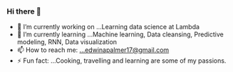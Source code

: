 ### Hi there 👋
- 🔭 I’m currently working on ...Learning data science at Lambda
- 🌱 I’m currently learning ...Machine learning, Data cleansing, Predictive modeling, RNN, Data visualization
- 📫 How to reach me: ...edwinapalmer17@gmail.com
- ⚡ Fun fact: ...Cooking, travelling and learning are some of my passions.

<!--
**edwinapalmer/edwinapalmer** is a ✨ _special_ ✨ repository because its `README.md` (this file) appears on your GitHub profile.

Here are some ideas to get you started:

- 🔭 I’m currently working on ...Learning data science at Lambda
- 🌱 I’m currently learning ...Machine learning, Data cleansing, Predictive modeling, RNN, Data visualization, SQL, Python
- 👯 I’m looking to collaborate on ...
- 🤔 I’m looking for help with ...
- 💬 Ask me about ...
- 📫 How to reach me: ...edwinapalmer17@gmail.com
- 😄 Pronouns: ...
- ⚡ Fun fact: ...Cooking, travelling and learning are some of my passions.
-->
